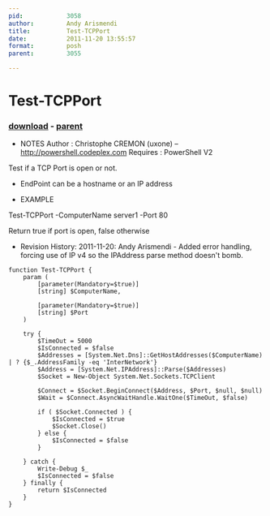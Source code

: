 ```yaml
---
pid:            3058
author:         Andy Arismendi
title:          Test-TCPPort
date:           2011-11-20 13:55:57
format:         posh
parent:         3055

---
```


# Test-TCPPort

### [download](//scripts/3058.ps1) - [parent](//scripts/3055.md)

- NOTES
Author : Christophe CREMON (uxone) – http://powershell.codeplex.com
Requires : PowerShell V2

Test if a TCP Port is open or not.

- EndPoint can be a hostname or an IP address

- EXAMPLE

Test-TCPPort -ComputerName server1 -Port 80 

Return true if port is open, false otherwise

- Revision History:
	2011-11-20: Andy Arismendi - Added error handling, forcing use of IP v4 so the IPAddress parse method doesn't bomb.

```posh
function Test-TCPPort {
	param (
		[parameter(Mandatory=$true)]
		[string] $ComputerName,
		
		[parameter(Mandatory=$true)]
		[string] $Port
	)
	
	try {
		$TimeOut = 5000
		$IsConnected = $false
		$Addresses = [System.Net.Dns]::GetHostAddresses($ComputerName) | ? {$_.AddressFamily -eq 'InterNetwork'}
		$Address = [System.Net.IPAddress]::Parse($Addresses)
		$Socket = New-Object System.Net.Sockets.TCPClient
		
		$Connect = $Socket.BeginConnect($Address, $Port, $null, $null)
		$Wait = $Connect.AsyncWaitHandle.WaitOne($TimeOut, $false)	
		
		if ( $Socket.Connected ) {
			$IsConnected = $true
			$Socket.Close()
		} else {
			$IsConnected = $false
		}
		
	} catch {
		Write-Debug $_
		$IsConnected = $false
	} finally {
		return $IsConnected
	}
}
```
